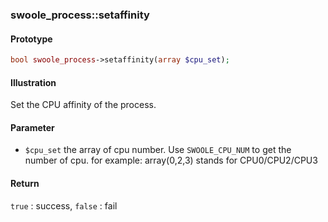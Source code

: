### swoole_process::setaffinity

#### Prototype

```php
bool swoole_process->setaffinity(array $cpu_set);
```

#### Illustration

Set the CPU affinity of the process.

#### Parameter

- `$cpu_set` the array of cpu number. Use `SWOOLE_CPU_NUM` to get the number of cpu. for example: array(0,2,3) stands for CPU0/CPU2/CPU3

#### Return

`true` : success, `false` : fail
